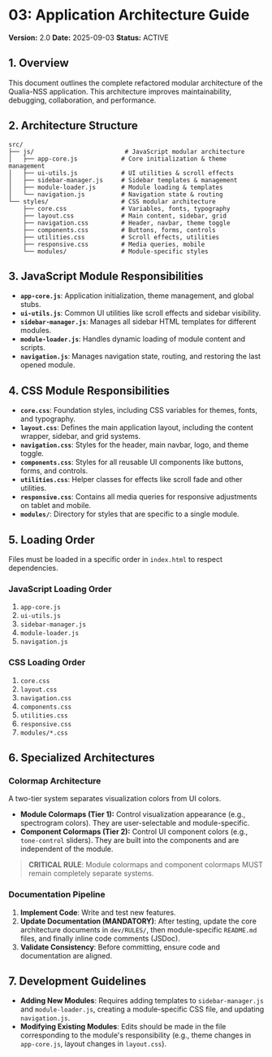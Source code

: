 # 03: Application Architecture Guide

**Version:** 2.0
**Date:** 2025-09-03
**Status:** ACTIVE

## 1. Overview

This document outlines the complete refactored modular architecture of the Qualia-NSS application. This architecture improves maintainability, debugging, collaboration, and performance.

## 2. Architecture Structure

```
src/
├── js/                         # JavaScript modular architecture
│   ├── app-core.js            # Core initialization & theme management
│   ├── ui-utils.js            # UI utilities & scroll effects
│   ├── sidebar-manager.js     # Sidebar templates & management
│   ├── module-loader.js       # Module loading & templates
│   └── navigation.js          # Navigation state & routing
└── styles/                    # CSS modular architecture
    ├── core.css               # Variables, fonts, typography
    ├── layout.css             # Main content, sidebar, grid
    ├── navigation.css         # Header, navbar, theme toggle
    ├── components.css         # Buttons, forms, controls
    ├── utilities.css          # Scroll effects, utilities
    ├── responsive.css         # Media queries, mobile
    └── modules/               # Module-specific styles
```

## 3. JavaScript Module Responsibilities

*   **`app-core.js`**: Application initialization, theme management, and global stubs.
*   **`ui-utils.js`**: Common UI utilities like scroll effects and sidebar visibility.
*   **`sidebar-manager.js`**: Manages all sidebar HTML templates for different modules.
*   **`module-loader.js`**: Handles dynamic loading of module content and scripts.
*   **`navigation.js`**: Manages navigation state, routing, and restoring the last opened module.

## 4. CSS Module Responsibilities

*   **`core.css`**: Foundation styles, including CSS variables for themes, fonts, and typography.
*   **`layout.css`**: Defines the main application layout, including the content wrapper, sidebar, and grid systems.
*   **`navigation.css`**: Styles for the header, main navbar, logo, and theme toggle.
*   **`components.css`**: Styles for all reusable UI components like buttons, forms, and controls.
*   **`utilities.css`**: Helper classes for effects like scroll fade and other utilities.
*   **`responsive.css`**: Contains all media queries for responsive adjustments on tablet and mobile.
*   **`modules/`**: Directory for styles that are specific to a single module.

## 5. Loading Order

Files must be loaded in a specific order in `index.html` to respect dependencies.

### JavaScript Loading Order
1.  `app-core.js`
2.  `ui-utils.js`
3.  `sidebar-manager.js`
4.  `module-loader.js`
5.  `navigation.js`

### CSS Loading Order
1.  `core.css`
2.  `layout.css`
3.  `navigation.css`
4.  `components.css`
5.  `utilities.css`
6.  `responsive.css`
7.  `modules/*.css`

## 6. Specialized Architectures

### Colormap Architecture

A two-tier system separates visualization colors from UI colors.

*   **Module Colormaps (Tier 1):** Control visualization appearance (e.g., spectrogram colors). They are user-selectable and module-specific.
*   **Component Colormaps (Tier 2):** Control UI component colors (e.g., `tone-control` sliders). They are built into the components and are independent of the module.

> **CRITICAL RULE**: Module colormaps and component colormaps MUST remain completely separate systems.

### Documentation Pipeline

1.  **Implement Code**: Write and test new features.
2.  **Update Documentation (MANDATORY)**: After testing, update the core architecture documents in `dev/RULES/`, then module-specific `README.md` files, and finally inline code comments (JSDoc).
3.  **Validate Consistency**: Before committing, ensure code and documentation are aligned.

## 7. Development Guidelines

*   **Adding New Modules**: Requires adding templates to `sidebar-manager.js` and `module-loader.js`, creating a module-specific CSS file, and updating `navigation.js`.
*   **Modifying Existing Modules**: Edits should be made in the file corresponding to the module's responsibility (e.g., theme changes in `app-core.js`, layout changes in `layout.css`).
